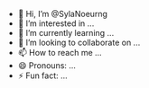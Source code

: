 - 👋 Hi, I’m @SylaNoeurng
- 👀 I’m interested in ...
- 🌱 I’m currently learning ...
- 💞️ I’m looking to collaborate on ...
- 📫 How to reach me ...
- 😄 Pronouns: ...
- ⚡ Fun fact: ...

<!---
SylaNoeurng/SylaNoeurng is a ✨ special ✨ repository because its `README.md` (this file) appears on your GitHub profile.
You can click the Preview link to take a look at your changes.
--->

